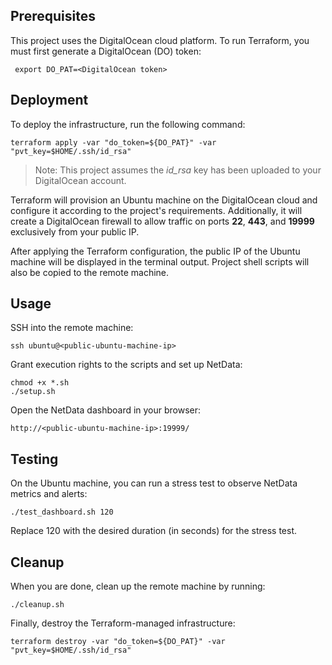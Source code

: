 ## Prerequisites

This project uses the DigitalOcean cloud platform. To run Terraform, you must first generate a DigitalOcean (DO) token:

```console
 export DO_PAT=<DigitalOcean token>
```

## Deployment

To deploy the infrastructure, run the following command:

```console
terraform apply -var "do_token=${DO_PAT}" -var "pvt_key=$HOME/.ssh/id_rsa"
```

> Note: This project assumes the _id_rsa_ key has been uploaded to your DigitalOcean account.

Terraform will provision an Ubuntu machine on the DigitalOcean cloud and configure it according to the project's requirements. Additionally, it will create a DigitalOcean firewall to allow traffic on ports **22**, **443**, and **19999** exclusively from your public IP.

After applying the Terraform configuration, the public IP of the Ubuntu machine will be displayed in the terminal output. Project shell scripts will also be copied to the remote machine.

## Usage

SSH into the remote machine:

```console
ssh ubuntu@<public-ubuntu-machine-ip>
```

Grant execution rights to the scripts and set up NetData:

```console
chmod +x *.sh
./setup.sh
```

Open the NetData dashboard in your browser:

    http://<public-ubuntu-machine-ip>:19999/

## Testing

On the Ubuntu machine, you can run a stress test to observe NetData metrics and alerts:

```console
./test_dashboard.sh 120
```

Replace 120 with the desired duration (in seconds) for the stress test.

## Cleanup

When you are done, clean up the remote machine by running:

```console
./cleanup.sh
```

Finally, destroy the Terraform-managed infrastructure:

```console
terraform destroy -var "do_token=${DO_PAT}" -var "pvt_key=$HOME/.ssh/id_rsa"
```
